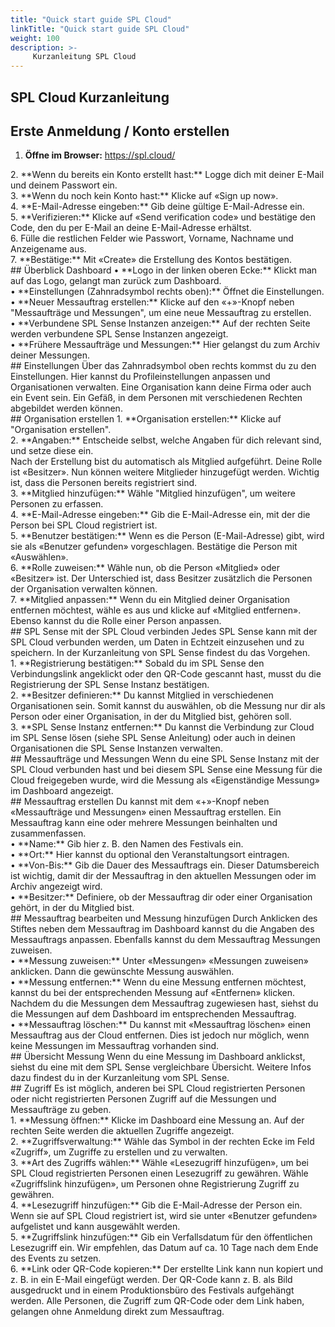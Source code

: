```yaml
---
title: "Quick start guide SPL Cloud"
linkTitle: "Quick start guide SPL Cloud"
weight: 100
description: >-
     Kurzanleitung SPL Cloud
---
```


## SPL Cloud Kurzanleitung
## Erste Anmeldung / Konto erstellen
1.	**Öffne im Browser:** https://spl.cloud/<br>
<Bild>
2.	**Wenn du bereits ein Konto erstellt hast:** Logge dich mit deiner E-Mail und deinem Passwort ein.<br>
3.	**Wenn du noch kein Konto hast:** Klicke auf «Sign up now».<br>
<Bild>
4.	**E-Mail-Adresse eingeben:** Gib deine gültige E-Mail-Adresse ein.<br>
5.	**Verifizieren:** Klicke auf «Send verification code» und bestätige den Code, den du per E-Mail an deine E-Mail-Adresse erhältst.<br>
6.	Fülle die restlichen Felder wie Passwort, Vorname, Nachname und Anzeigename aus.<br>
7.	**Bestätige:** Mit «Create» die Erstellung des Kontos bestätigen.<br>
## Überblick Dashboard
•	**Logo in der linken oberen Ecke:** Klickt man auf das Logo, gelangt man zurück zum Dashboard.<br>
•	**Einstellungen (Zahnradsymbol rechts oben):** Öffnet die Einstellungen.<br>
•	**Neuer Messauftrag erstellen:** Klicke auf den «+»-Knopf neben "Messaufträge und Messungen", um eine neue Messauftrag zu erstellen.<br>
•	**Verbundene SPL Sense Instanzen anzeigen:** Auf der rechten Seite werden verbundene SPL Sense Instanzen angezeigt.<br>
•	**Frühere Messaufträge und Messungen:** Hier gelangst du zum Archiv deiner Messungen.<br>
## Einstellungen
Über das Zahnradsymbol oben rechts kommst du zu den Einstellungen. Hier kannst du Profileinstellungen anpassen und Organisationen verwalten. Eine Organisation kann deine Firma oder auch ein Event sein. Ein Gefäß, in dem Personen mit verschiedenen Rechten abgebildet werden können.<br>
## Organisation erstellen
1.	**Organisation erstellen:** Klicke auf "Organisation erstellen".<br>
2.	**Angaben:** Entscheide selbst, welche Angaben für dich relevant sind, und setze diese ein.<br>
<Bild>
Nach der Erstellung bist du automatisch als Mitglied aufgeführt. Deine Rolle ist «Besitzer». Nun können weitere Mitglieder hinzugefügt werden. Wichtig ist, dass die Personen bereits registriert sind.<br>
3.	**Mitglied hinzufügen:** Wähle "Mitglied hinzufügen", um weitere Personen zu erfassen.<br>
4.	**E-Mail-Adresse eingeben:** Gib die E-Mail-Adresse ein, mit der die Person bei SPL Cloud registriert ist.<br>
5.	**Benutzer bestätigen:** Wenn es die Person (E-Mail-Adresse) gibt, wird sie als «Benutzer gefunden» vorgeschlagen. Bestätige die Person mit «Auswählen».<br>
6.	**Rolle zuweisen:** Wähle nun, ob die Person «Mitglied» oder «Besitzer» ist. Der Unterschied ist, dass Besitzer zusätzlich die Personen der Organisation verwalten können.<br>
7.	**Mitglied anpassen:** Wenn du ein Mitglied deiner Organisation entfernen möchtest, wähle es aus und klicke auf «Mitglied entfernen». Ebenso kannst du die Rolle einer Person anpassen.<br>
## SPL Sense mit der SPL Cloud verbinden
Jedes SPL Sense kann mit der SPL Cloud verbunden werden, um Daten in Echtzeit einzusehen und zu speichern. In der Kurzanleitung von SPL Sense findest du das Vorgehen.<br>
1.	**Registrierung bestätigen:** Sobald du im SPL Sense den Verbindungslink angeklickt oder den QR-Code gescannt hast, musst du die Registrierung der SPL Sense Instanz bestätigen.<br>
<Bild>
2.	**Besitzer definieren:** Du kannst Mitglied in verschiedenen Organisationen sein. Somit kannst du auswählen, ob die Messung nur dir als Person oder einer Organisation, in der du Mitglied bist, gehören soll.<br>
<Bild>
3.	**SPL Sense Instanz entfernen:** Du kannst die Verbindung zur Cloud im SPL Sense lösen (siehe SPL Sense Anleitung) oder auch in deinen Organisationen die SPL Sense Instanzen verwalten.<br>
## Messaufträge und Messungen
Wenn du eine SPL Sense Instanz mit der SPL Cloud verbunden hast und bei diesem SPL Sense eine Messung für die Cloud freigegeben wurde, wird die Messung als «Eigenständige Messung» im Dashboard angezeigt.<br>
<Bild>
## Messauftrag erstellen
Du kannst mit dem «+»-Knopf neben «Messaufträge und Messungen» einen Messauftrag erstellen. Ein Messauftrag kann eine oder mehrere Messungen beinhalten und zusammenfassen.<br>
<Bild>
•	**Name:** Gib hier z. B. den Namen des Festivals ein.<br>
•	**Ort:** Hier kannst du optional den Veranstaltungsort eintragen.<br>
•	**Von-Bis:** Gib die Dauer des Messauftrags ein. Dieser Datumsbereich ist wichtig, damit dir der Messauftrag in den aktuellen Messungen oder im Archiv angezeigt wird.<br>
•	**Besitzer:** Definiere, ob der Messauftrag dir oder einer Organisation gehört, in der du Mitglied bist.<br>
## Messauftrag bearbeiten und Messung hinzufügen
Durch Anklicken des Stiftes neben dem Messauftrag im Dashboard kannst du die Angaben des Messauftrags anpassen. Ebenfalls kannst du dem Messauftrag Messungen zuweisen.<br>
<Bild>
•	**Messung zuweisen:** Unter «Messungen» «Messungen zuweisen» anklicken. Dann die gewünschte Messung auswählen.<br>
•	**Messung entfernen:** Wenn du eine Messung entfernen möchtest, kannst du bei der entsprechenden Messung auf «Entfernen» klicken. Nachdem du die Messungen dem Messauftrag zugewiesen hast, siehst du die Messungen auf dem Dashboard im entsprechenden Messauftrag.<br>
•	**Messauftrag löschen:** Du kannst mit «Messauftrag löschen» einen Messauftrag aus der Cloud entfernen. Dies ist jedoch nur möglich, wenn keine Messungen im Messauftrag vorhanden sind.<br>
## Übersicht Messung
Wenn du eine Messung im Dashboard anklickst, siehst du eine mit dem SPL Sense vergleichbare Übersicht. Weitere Infos dazu findest du in der Kurzanleitung vom SPL Sense.<br>
<Bild>
## Zugriff
Es ist möglich, anderen bei SPL Cloud registrierten Personen oder nicht registrierten Personen Zugriff auf die Messungen und Messaufträge zu geben.<br>
1.	**Messung öffnen:** Klicke im Dashboard eine Messung an. Auf der rechten Seite werden die aktuellen Zugriffe angezeigt.<br>
2.	**Zugriffsverwaltung:** Wähle das Symbol in der rechten Ecke im Feld «Zugriff», um Zugriffe zu erstellen und zu verwalten.<br>
<Bild>
3.	**Art des Zugriffs wählen:** Wähle «Lesezugriff hinzufügen», um bei SPL Cloud registrierten Personen einen Lesezugriff zu gewähren. Wähle «Zugriffslink hinzufügen», um Personen ohne Registrierung Zugriff zu gewähren.<br>
4.	**Lesezugriff hinzufügen:** Gib die E-Mail-Adresse der Person ein. Wenn sie auf SPL Cloud registriert ist, wird sie unter «Benutzer gefunden» aufgelistet und kann ausgewählt werden.<br>
<Bild>
5.	**Zugriffslink hinzufügen:** Gib ein Verfallsdatum für den öffentlichen Lesezugriff ein. Wir empfehlen, das Datum auf ca. 10 Tage nach dem Ende des Events zu setzen.<br>
<Bild>
6.	**Link oder QR-Code kopieren:** Der erstellte Link kann nun kopiert und z. B. in ein E-Mail eingefügt werden. Der QR-Code kann z. B. als Bild ausgedruckt und in einem Produktionsbüro des Festivals aufgehängt werden. Alle Personen, die Zugriff zum QR-Code oder dem Link haben, gelangen ohne Anmeldung direkt zum Messauftrag.<br>

